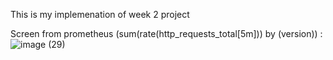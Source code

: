 This is my implemenation of week 2 project

Screen from prometheus (sum(rate(http_requests_total[5m])) by (version)) :
﻿![image (29)](https://github.com/user-attachments/assets/692d50a5-6fc4-4a13-95a7-36dc443d1d11)
